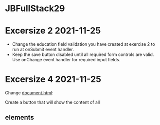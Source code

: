 # JBFullStack29

# Excersize 2 2021-11-25

- Change the education field validation you have created at exercise 2 to run at onSubmit event handler.
- Keep the save button disabled until all required form controls are valid. Use onChange event handler for required input fields. 


# Excersize 4 2021-11-25

Change [document.html](document.html):

Create a button that will show the content of all <h2> elements



